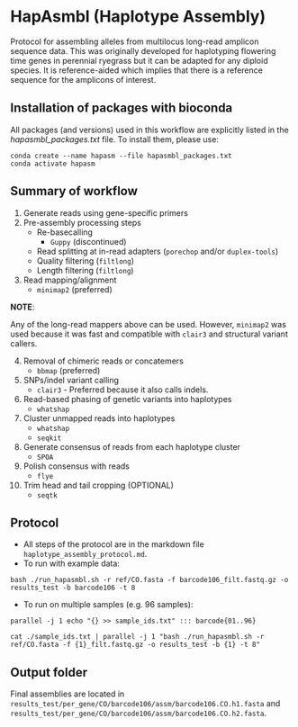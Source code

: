 # HapAsmbl (Haplotype Assembly)
Protocol for assembling alleles from multilocus long-read amplicon sequence data. This was originally developed for haplotyping flowering time genes in perennial ryegrass but it can be adapted for any diploid species. It is reference-aided which implies that there is a reference sequence for the amplicons of interest.
## Installation of packages with bioconda
All packages (and versions) used in this workflow are explicitly listed in the _hapasmbl_packages.txt_ file. To install them, please use:
```
conda create --name hapasm --file hapasmbl_packages.txt
conda activate hapasm
```
## Summary of workflow
1. Generate reads using gene-specific primers
2. Pre-assembly processing steps
    - Re-basecalling
        - `Guppy` (discontinued)
    - Read splitting at in-read adapters (`porechop` and/or `duplex-tools`)
    - Quality filtering (`filtlong`)
    - Length filtering (`filtlong`)
3. Read mapping/alignment
    - `minimap2` (preferred)

**NOTE**: 

Any of the long-read mappers above can be used. However, `minimap2` was used because it was fast and compatible with `clair3` and structural variant callers.

4. Removal of chimeric reads or concatemers
    - `bbmap` (preferred)
5. SNPs/indel variant calling
    - `clair3` - Preferred because it also calls indels.
6. Read-based phasing of genetic variants into haplotypes
    - `whatshap`
7. Cluster unmapped reads into haplotypes
    - `whatshap`
    - `seqkit`
8. Generate consensus of reads from each haplotype cluster
    - `SPOA`
9. Polish consensus with reads
    - `flye`
10. Trim head and tail cropping (OPTIONAL)
    - `seqtk`

## Protocol
- All steps of the protocol are in the markdown file `haplotype_assembly_protocol.md`.
- To run with example data:
```
bash ./run_hapasmbl.sh -r ref/CO.fasta -f barcode106_filt.fastq.gz -o results_test -b barcode106 -t 8
```
- To run on multiple samples (e.g. 96 samples):
```
parallel -j 1 echo "{} >> sample_ids.txt" ::: barcode{01..96}

cat ./sample_ids.txt | parallel -j 1 "bash ./run_hapasmbl.sh -r ref/CO.fasta -f {1}_filt.fastq.gz -o results_test -b {1} -t 8"
```
## Output folder
Final assemblies are located in `results_test/per_gene/CO/barcode106/assm/barcode106.CO.h1.fasta` and `results_test/per_gene/CO/barcode106/assm/barcode106.CO.h2.fasta`.

